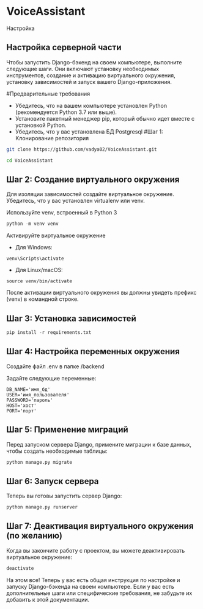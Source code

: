 # VoiceAssistant

Настройка



## Настройка серверной части
Чтобы запустить Django-бэкенд на своем компьютере, выполните следующие шаги. Они включают установку необходимых инструментов, создание и активацию виртуального окружения, установку зависимостей и запуск вашего Django-приложения.

#Предварительные требования
 - Убедитесь, что на вашем компьютере установлен Python (рекомендуется Python 3.7 или выше).
 - Установите пакетный менеджер pip, который обычно идет вместе с установкой Python.
 - Убедитесь, что у вас установлена БД Postgresql
#Шаг 1: Клонирование репозитория

```bash
git clone https://github.com/vadya02/VoiceAssistant.git

cd VoiceAssistant
```
## Шаг 2: Создание виртуального окружения
Для изоляции зависимостей создайте виртуальное окружение. Убедитесь, что у вас установлен virtualenv или venv.


Используйте venv, встроенный в Python 3
```python
python -m venv venv
```
Активируйте виртуальное окружение
- Для Windows:
```
venv\Scripts\activate
```
- Для Linux/macOS:
```
source venv/bin/activate
```
После активации виртуального окружения вы должны увидеть префикс (venv) в командной строке.

## Шаг 3: Установка зависимостей
```python
pip install -r requirements.txt
```
## Шаг 4: Настройка переменных окружения
Создайте файл .env в папке /backend

Задайте следующие переменные:
```
DB_NAME='имя_бд'
USER='имя_пользователя'
PASSWORD='пароль'
HOST='хост'
PORT='порт'
```
## Шаг 5: Применение миграций
Перед запуском сервера Django, примените миграции к базе данных, чтобы создать необходимые таблицы:
```python
python manage.py migrate
```
## Шаг 6: Запуск сервера
Теперь вы готовы запустить сервер Django:
```python
python manage.py runserver
```

## Шаг 7: Деактивация виртуального окружения (по желанию)
Когда вы закончите работу с проектом, вы можете деактивировать виртуальное окружение:
```python
deactivate
```
На этом все! Теперь у вас есть общая инструкция по настройке и запуску Django-бэкенда на своем компьютере. Если у вас есть дополнительные шаги или специфические требования, не забудьте их добавить к этой документации.
